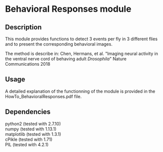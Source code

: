 Behavioral Responses module
=================

Description
-----------
This module provides functions to detect 3 events per fly in 3 different flies and to present the corresponding behavioral images.

The method is describe in:
Chen, Hermans, et al.
"Imaging neural activity in the ventral nerve cord of behaving adult *Drosophila*"
Nature Communications 2018

Usage
-----
A detailed explanation of the functionning of the module is provided in the HowTo_BehavioralResponses.pdf file.

Dependencies
------------
python2     (tested with 2.7.10)  
numpy       (tested with 1.13.1)  
matplotlib  (tested with 1.3.1)  
cPikle      (tested with 1.71)  
PIL         (tested with 4.2.1)  

